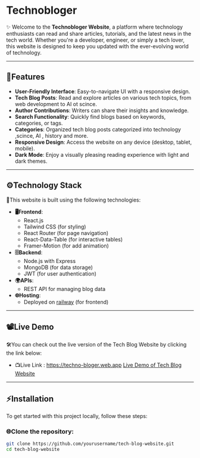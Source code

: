 # Technobloger

✨ Welcome to the **Technobloger Website**, a platform where technology enthusiasts can read and share articles, tutorials, and the latest news in the tech world. Whether you're a developer, engineer, or simply a tech lover, this website is designed to keep you updated with the ever-evolving world of technology.

---

## 🔧Features

- **User-Friendly Interface**: Easy-to-navigate UI with a responsive design.
- **Tech Blog Posts**: Read and explore articles on various tech topics, from web development to AI ot scince.
- **Author Contributions**: Writers can share their insights and knowledge.
- **Search Functionality**: Quickly find blogs based on keywords, categories, or tags.
- **Categories**: Organized tech blog posts categorized into technology ,scince, AI , history and more.
- **Responsive Design**: Access the website on any device (desktop, tablet, mobile).
- **Dark Mode**: Enjoy a visually pleasing reading experience with light and dark themes.

---

## ⚙️Technology Stack

📌This website is built using the following technologies:

- **🖥️Frontend**: 
  - React.js
  - Tailwind CSS (for styling)
  - React Router (for page navigation)
  - React-Data-Table (for interactive tables)
  - Framer-Motion (for add animation)
- **🗄️Backend**:
  - Node.js with Express
  - MongoDB (for data storage)
  - JWT (for user authentication)
- **🌍APIs**:
  - REST API for managing blog data
- **🌐Hosting**:
  - Deployed on [railway](https://railway.com) (for frontend)

---

## 📽️Live Demo

🛠️You can check out the live version of the Tech Blog Website by clicking the link below:

- 📺Live Link : https://techno-bloger.web.app
[Live Demo of Tech Blog Website](https://your-live-link.vercel.app) 

---

## ⚡Installation

To get started with this project locally, follow these steps:

### 🌐Clone the repository:

```bash
git clone https://github.com/yourusername/tech-blog-website.git
cd tech-blog-website

